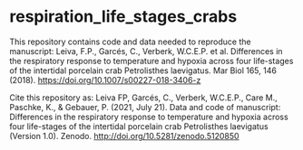 # respiration_life_stages_crabs
 This repository contains code and data needed to reproduce the manuscript: Leiva, F.P., Garcés, C., Verberk, W.C.E.P. et al. Differences in the respiratory response to temperature and hypoxia across four life-stages of the intertidal porcelain crab Petrolisthes laevigatus. Mar Biol 165, 146 (2018). https://doi.org/10.1007/s00227-018-3406-z 

Cite this repository as:
Leiva FP, Garcés, C., Verberk, W.C.E.P., Care M., Paschke, K., & Gebauer, P. (2021, July 21). Data and code of manuscript: Differences in the respiratory response to temperature and hypoxia across four life-stages of the intertidal porcelain crab Petrolisthes laevigatus (Version 1.0). Zenodo. http://doi.org/10.5281/zenodo.5120850
